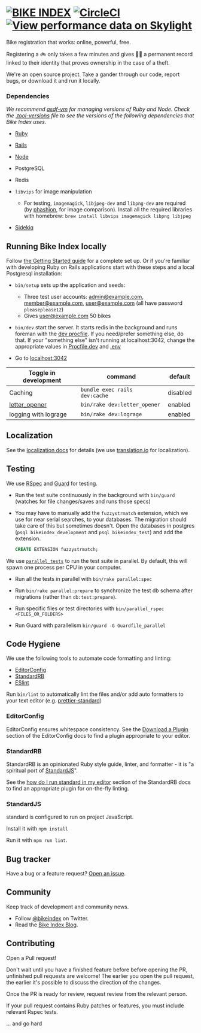 # [![BIKE INDEX][bike-index-logo]][bike-index] [![CircleCI][circleci-badge]][circleci] [![View performance data on Skylight][skylight-badge]][skylight]

[bike-index-logo]: https://github.com/bikeindex/bike_index/blob/main/bike_index.png?raw=true
[circleci]: https://circleci.com/gh/bikeindex/bike_index/tree/main
[circleci-badge]: https://circleci.com/gh/bikeindex/bike_index/tree/main.svg?style=svg
[skylight]: https://oss.skylight.io/app/applications/j93iQ4K2pxCP
[skylight-badge]: https://badges.skylight.io/status/j93iQ4K2pxCP.svg
[bike-index]: https://www.bikeindex.org

Bike registration that works: online, powerful, free.

Registering a 🚲 only takes a few minutes and gives 🚴‍♀️ a permanent record linked to their identity that proves ownership in the case of a theft.

We're an open source project. Take a gander through our code, report bugs, or download it and run it locally.

### Dependencies

_We recommend [asdf-vm](https://asdf-vm.com/#/) for managing versions of Ruby and Node. Check the [.tool-versions](.tool-versions) file to see the versions of the following dependencies that Bike Index uses._

- [Ruby](http://www.ruby-lang.org/en/)

- [Rails](http://rubyonrails.org/)

- [Node](https://nodejs.org/en/)

- PostgreSQL

- Redis

- `libvips` for image manipulation
  - For testing, `imagemagick`, `libjpeg-dev` and `libpng-dev` are required (by [phashion](https://github.com/westonplatter/phashion), for image comparison). Install all the required libraries with homebrew: `brew install libvips imagemagick libpng libjpeg`

- [Sidekiq](https://github.com/mperham/sidekiq)


## Running Bike Index locally

Follow [the Getting Started guide](docs/getting-started.markdown) for a complete set up. Or if you're familiar with developing Ruby on Rails applications start with these steps and a local Postgresql installation:

- `bin/setup` sets up the application and seeds:
  - Three test user accounts: admin@example.com, member@example.com, user@example.com (all have password `pleaseplease12`)
  - Gives user@example.com 50 bikes

- `bin/dev` start the server. It starts redis in the background and runs foreman with the [dev procfile](Procfile.dev). If you need/prefer something else, do that. If your "something else" isn't running at localhost:3042, change the appropriate values in [Procfile.dev](Procfile.dev) and [.env](.env)

- Go to [localhost:3042](http://localhost:3042)

| Toggle in development | command                       | default  |
| ---------             | -------                       | -------  |
| Caching               | `bundle exec rails dev:cache` | disabled |
| [letter_opener][]     | `bin/rake dev:letter_opener`  | enabled  |
| logging with lograge  | `bin/rake dev:lograge`        | enabled  |

[letter_opener]: https://github.com/ryanb/letter_opener

## Localization

See the [localization docs](docs/localization.markdown) for details (we use [translation.io](https://translation.io/) for localization).

## Testing

We use [RSpec](https://github.com/rspec/rspec) and
[Guard](https://github.com/guard/guard) for testing.

- Run the test suite continuously in the background with `bin/guard` (watches for file changes/saves and runs those specs)

- You may have to manually add the `fuzzystrmatch` extension, which we use for
  near serial searches, to your databases. The migration should take care of
  this but sometimes doesn't. Open the databases in postgres
  (`psql bikeindex_development` and `psql bikeindex_test`) and add the extension.

  ```sql
  CREATE EXTENSION fuzzystrmatch;
  ```

We use [`parallel_tests`](https://github.com/grosser/parallel_tests/) to run the test suite in parallel. By default, this will spawn one process per CPU in your computer.

- Run all the tests in parallel with `bin/rake parallel:spec`

- Run `bin/rake parallel:prepare` to synchronize the test db schema after migrations (rather than `db:test:prepare`).

- Run specific files or test directories with `bin/parallel_rspec <FILES_OR_FOLDERS>`

- Run Guard with parallelism `bin/guard -G Guardfile_parallel`

## Code Hygiene

We use the following tools to automate code formatting and linting:

- [EditorConfig](https://editorconfig.org/)
- [StandardRB](https://github.com/testdouble/standard)
- [ESlint](https://eslint.org/)

Run `bin/lint` to automatically lint the files and/or add auto formatters to your text editor (e.g. [prettier-standard](https://github.com/sheerun/prettier-standard))

### EditorConfig

EditorConfig ensures whitespace consistency. See the [Download a
Plugin][editorconfig-plugin] section of the EditorConfig docs to find a plugin
appropriate to your editor.

[editorconfig-plugin]: https://editorconfig.org/#download

### StandardRB

StandardRB is an opinionated Ruby style guide, linter, and formatter - it is "a spiritual port of [StandardJS](https://standardjs.com/)".

See the [how do I run standard in my editor](standardrb-plugin) section of the StandardRB docs to find an appropriate plugin for on-the-fly linting.

[standardrb-plugin]: https://github.com/testdouble/standard#how-do-i-run-standard-in-my-editor

### StandardJS

standard is configured to run on project JavaScript.

Install it with `npm install`

Run it with `npm run lint`.

## Bug tracker

Have a bug or a feature request? [Open an issue](https://github.com/bikeindex/bike_index/issues/new).


## Community

Keep track of development and community news.

- Follow [@bikeindex](http://twitter.com/bikeindex) on Twitter.
- Read the [Bike Index Blog](https://bikeindex.org/blog).

## Contributing

Open a Pull request!

Don't wait until you have a finished feature before before opening the PR, unfinished pull requests are welcome! The earlier you open the pull request, the earlier it's possible to discuss the direction of the changes.

Once the PR is ready for review, request review from the relevant person.

If your pull request contains Ruby patches or features, you must include relevant Rspec tests.


... and go hard
